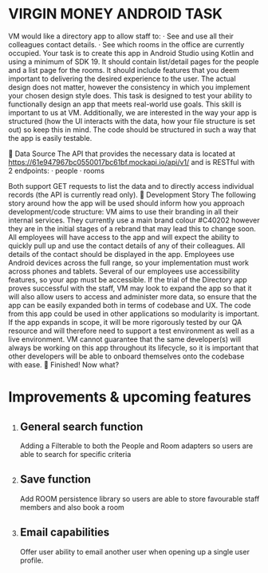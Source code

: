 VIRGIN MONEY ANDROID TASK
=========================

VM would like a directory app to allow staff to:
· See and use all their colleagues contact details. · See which rooms in the office are currently
occupied. Your task is to create this app in Android Studio using Kotlin and using a minimum of SDK
19. It should contain list/detail pages for the people and a list page for the rooms. It should
include features that you deem important to delivering the desired experience to the user. The
actual design does not matter, however the consistency in which you implement your chosen design
style does. This task is designed to test your ability to functionally design an app that meets
real-world use goals. This skill is important to us at VM. Additionally, we are interested in the
way your app is structured (how the UI interacts with the data, how your file structure is set out)
so keep this in mind. The code should be structured in such a way that the app is easily testable.
    
🔌 Data Source The API that provides the necessary data is located
at https://61e947967bc0550017bc61bf.mockapi.io/api/v1/ and is RESTful with 2 endpoints:
· people 
· rooms 

Both support GET requests to list the data and to directly access individual
records (the API is currently read only). 📖 Development Story The following story around how the
app will be used should inform how you approach development/code structure:
VM aims to use their branding in all their internal services. They currently use a main brand colour
#C40202 however they are in the initial stages of a rebrand that may lead this to change soon. All
employees will have access to the app and will expect the ability to quickly pull up and use the
contact details of any of their colleagues. All details of the contact should be displayed in the
app. Employees use Android devices across the full range, so your implementation must work across
phones and tablets. Several of our employees use accessibility features, so your app must be
accessible. If the trial of the Directory app proves successful with the staff, VM may look to
expand the app so that it will also allow users to access and administer more data, so ensure that
the app can be easily expanded both in terms of codebase and UX. The code from this app could be
used in other applications so modularity is important. If the app expands in scope, it will be more
rigorously tested by our QA resource and will therefore need to support a test environment as well
as a live environment. VM cannot guarantee that the same developer(s) will always be working on this
app throughout its lifecycle, so it is important that other developers will be able to onboard
themselves onto the codebase with ease. 🏁 Finished! Now what?


Improvements & upcoming features
============

1) General search function 
   -----------------------
   Adding a Filterable to both the People and Room adapters so users are able to search for specific
   criteria
   
2) Save function
   -------------
   Add ROOM persistence library so users are able to store favourable staff members and also book a 
   room
   
3) Email capabilities
   ------------------
   Offer user ability to email another user when opening up a single user profile.


    



